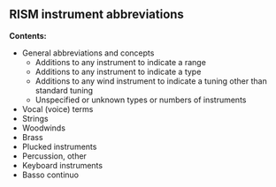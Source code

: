 ## RISM instrument abbreviations
**Contents:**

- General abbreviations and concepts
  - Additions to any instrument to indicate a range
  - Additions to any instrument to indicate a type
  - Additions to any wind instrument to indicate a tuning other than standard tuning
  - Unspecified or unknown types or numbers of instruments
- Vocal (voice) terms
- Strings
- Woodwinds
- Brass
- Plucked instruments
- Percussion, other
- Keyboard instruments
- Basso continuo
